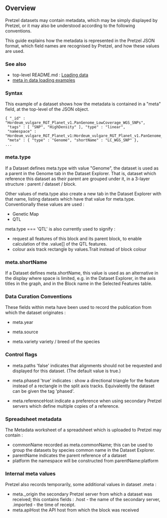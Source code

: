 ## Overview 

Pretzel datasets may contain metadata, which may be simply displayed by Pretzel, or it may also be understood according to the following conventions.

This guide explains how the metadata is represented in the Pretzel JSON format, which field names are recognised by Pretzel, and how these values are used.

### See also

- top-level README.md : [Loading data](../../README.md#loading-data)
- [meta in data loading examples](data-loading.md#combining-into-a-single-dataset)

### Syntax

This example of a dataset shows how the metadata is contained in a "meta" field, at the top-level of the JSON object.
```
{ "_id" : "Hordeum_vulgare_RGT_Planet_v1.PanGenome_LowCoverage_WGS_SNPs",
 "tags" : [ "SNP", "HighDensity" ], "type" : "linear",
 "namespace" : "Hordeum_vulgare_RGT_Planet_v1:Hordeum_vulgare_RGT_Planet_v1.PanGenome_LowCoverage_WGS_SNPs",
 "meta" : { "type" : "Genome", "shortName" : "LC_WGS_SNP" },
...
```


### meta.type

If a Dataset defines meta.type with value "Genome", the dataset is used as a parent in the Genome tab in the Dataset Explorer.
That is, dataset which reference this dataset as their parent are grouped under it, in a 3-layer structure : parent / dataset / block.

Other values of meta.type also create a new tab in the Dataset Explorer with that name, listing datasets which have that value for meta.type.
Conventionally these values are used :
- Genetic Map
- QTL


meta.type === 'QTL' is also currently used to signify :
- request all features of this block and its parent block, to enable calculation of the .value[] of the QTL features.
- colour axis track rectangle by values.Trait instead of block colour


### meta.shortName

If a Dataset defines meta.shortName, this value is used as an alternative in the display where space is limited, e.g. in the Dataset Explorer, in the axis titles in the graph, and in the Block name in the Selected Features table.

### Data Curation Conventions 

These fields within meta have been used to record the publication from which the dataset originates :
- meta.year
- meta.source

- meta.variety	 variety / breed of the species

### Control flags

- meta.paths	'false' indicates that alignments should not be requested and displayed for this dataset.  (The default value is true.)

- meta.phased	'true' indicates : show a directional triangle for the feature instead of a rectangle in the split axis tracks.  Equivalently the dataset can be given the tag 'phased'.

- meta.referenceHost	indicate a preference when using secondary Pretzel servers which define multiple copies of a reference.


### Spreadsheet metadata

The Metadata worksheet of a spreadsheet which is uploaded to Pretzel may contain :
- commonName	recorded as meta.commonName; this can be used to group the datasets by species common name in the Dataset Explorer.
- parentName	indicates the parent reference of a dataset
- platform	the namespace will be constructed from parentName:platform


### Internal meta values

Pretzel also records temporarily, some additional values in dataset .meta :

- meta._origin	the secondary Pretzel server from which a dataset was received;  this contains fields : .host - the name of the secondary server, .imported - the time of receipt.
- meta.apiHost	the API host from which the block was received

